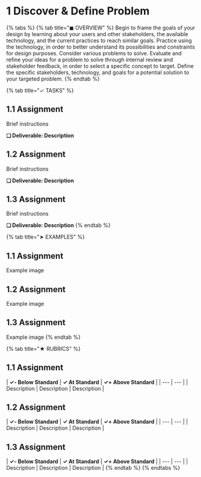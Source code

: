 # 1 Discover & Define Problem

{% tabs %}
{% tab title="◼ OVERVIEW" %}
Begin to frame the goals of your design by learning about your users and other stakeholders, the available technology, and the current practices to reach similar goals. Practice using the technology, in order to better understand its possibilities and constraints for design purposes. Consider various problems to solve. Evaluate and refine your ideas for a problem to solve through internal review and stakeholder feedback, in order to select a specific concept to target. Define the specific stakeholders, technology, and goals for a potential solution to your targeted problem.
{% endtab %}

{% tab title="✓ TASKS" %}
## 1.1 Assignment

Brief instructions

**❏ Deliverable: Description**

## 1.2 Assignment

Brief instructions

**❏ Deliverable: Description**

## 1.3 Assignment

Brief instructions

**❏ Deliverable: Description**
{% endtab %}

{% tab title="➤ EXAMPLES" %}
## 1.1 Assignment

Example image

## 1.2 Assignment

Example image

## 1.3 Assignment

Example image
{% endtab %}

{% tab title="★ RUBRICS" %}
## 1.1 Assignment

| **✓- Below Standard** | **✓ At Standard** | **✓+ Above Standard** |
| --- | --- |
| Description | Description | Description |

## 1.2 Assignment

| **✓- Below Standard** | **✓ At Standard** | **✓+ Above Standard** |
| --- | --- |
| Description | Description | Description |

## 1.3 Assignment

| **✓- Below Standard** | **✓ At Standard** | **✓+ Above Standard** |
| --- | --- |
| Description | Description | Description |
{% endtab %}
{% endtabs %}

